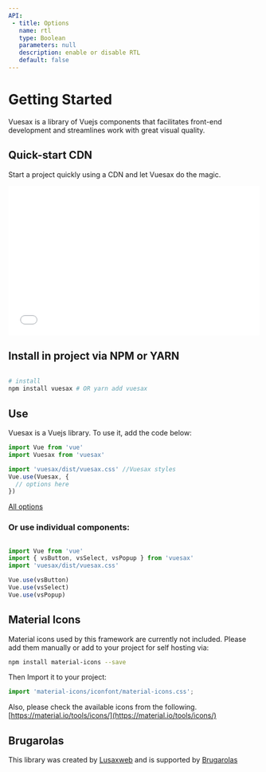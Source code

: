 ```yaml
---
API:
 - title: Options
   name: rtl
   type: Boolean
   parameters: null
   description: enable or disable RTL
   default: false
---
```

# Getting Started

<box header>

Vuesax is a library of Vuejs components that facilitates front-end development and streamlines work with great visual quality.

</box>


<box>

## Quick-start CDN

Start a project quickly using a CDN and let Vuesax do the magic.

<Scrimba href="https://scrimba.com/c/crEd8hq" text="Try this lesson on Scrimba" />

<iframe width="100%" height="300" src="//jsfiddle.net/luisdanielroviracontreras/txzqp7ny/362/embedded/html,result/" allowfullscreen="allowfullscreen" allowpaymentrequest frameborder="0"></iframe>

</box>

<box>

## Install in project via NPM or YARN

```bash

# install
npm install vuesax # OR yarn add vuesax

```


</box>

<box>

## Use

Vuesax is a Vuejs library. To use it, add the code below:

```js
import Vue from 'vue'
import Vuesax from 'vuesax'

import 'vuesax/dist/vuesax.css' //Vuesax styles
Vue.use(Vuesax, {
  // options here
})
```

[All options](/development/#vs-api)

</box>

<box>

### Or use individual components:

```javascript

import Vue from 'vue'
import { vsButton, vsSelect, vsPopup } from 'vuesax'
import 'vuesax/dist/vuesax.css'

Vue.use(vsButton)
Vue.use(vsSelect)
Vue.use(vsPopup)

```

</box>




<box>

## Material Icons

Material icons used by this framework are currently not included. Please add them manually or add to your project for self hosting via:

```bash
npm install material-icons --save
```
Then Import it to your project:
```js
import 'material-icons/iconfont/material-icons.css';
```

Also, please check the available icons from the following.
[https://material.io/tools/icons/](https://material.io/tools/icons/)

</box>

<box>

## Brugarolas

This library was created by [Lusaxweb](https://lusaxweb.net) and is supported by [Brugarolas](https://brugarolas.github.io/)

</box>
